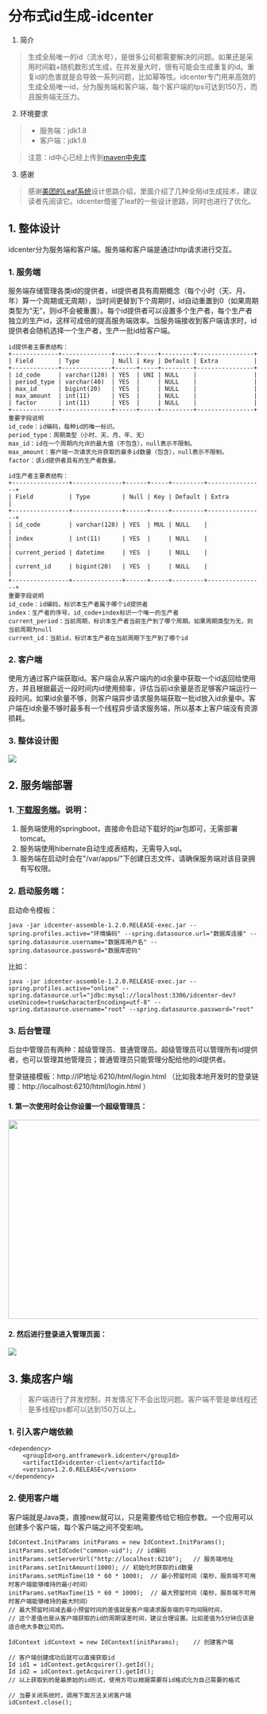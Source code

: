 # 分布式id生成-idcenter

1. 简介
> 生成全局唯一的id（流水号），是很多公司都需要解决的问题。如果还是采用时间戳+随机数形式生成，在并发量大时，很有可能会生成重复的id。重复id的危害就是会导致一系列问题，比如幂等性。idcenter专门用来高效的生成全局唯一id，分为服务端和客户端，每个客户端的tps可达到150万，而且服务端无压力。

2. 环境要求
> * 服务端：jdk1.8
> * 客户端：jdk1.8


> 注意：id中心已经上传到[maven中央库](http://search.maven.org/#search%7Cga%7C1%7Corg.antframework.idcenter)

3. 感谢
> 感谢[美团的Leaf系统](https://tech.meituan.com/MT_Leaf.html)设计思路介绍，里面介绍了几种全局id生成技术，建议读者先阅读它。idcenter借鉴了leaf的一些设计思路，同时也进行了优化。

## 1. 整体设计
idcenter分为服务端和客户端。服务端和客户端是通过http请求进行交互。

### 1. 服务端
服务端存储管理各类id的提供者，id提供者具有周期概念（每个小时（天、月、年）算一个周期或无周期），当时间更替到下个周期时，id自动重置到0（如果周期类型为“无”，则id不会被重置）。每个id提供者可以设置多个生产者，每个生产者独立的生产id，这样可成倍的提高服务端效率。当服务端接收到客户端请求时，id提供者会随机选择一个生产者，生产一批id给客户端。

```
id提供者主要表结构：
+-------------+--------------+------+-----+---------+----------------+
| Field       | Type         | Null | Key | Default | Extra          |
+-------------+--------------+------+-----+---------+----------------+
| id_code     | varchar(128) | YES  | UNI | NULL    |                |
| period_type | varchar(40)  | YES  |     | NULL    |                |
| max_id      | bigint(20)   | YES  |     | NULL    |                |
| max_amount  | int(11)      | YES  |     | NULL    |                |
| factor      | int(11)      | YES  |     | NULL    |                |
+-------------+--------------+------+-----+---------+----------------+
重要字段说明
id_code：id编码，每种id的唯一标识。
period_type：周期类型（小时、天、月、年、无）
max_id：id在一个周期内允许的最大值（不包含），null表示不限制。
max_amount：客户端一次请求允许获取的最多id数量（包含），null表示不限制。
factor：该id提供者具有的生产者数量。
```
```
id生产者主要表结构：
+----------------+--------------+------+-----+---------+----------------+
| Field          | Type         | Null | Key | Default | Extra          |
+----------------+--------------+------+-----+---------+----------------+
| id_code        | varchar(128) | YES  | MUL | NULL    |                |
| index          | int(11)      | YES  |     | NULL    |                |
| current_period | datetime     | YES  |     | NULL    |                |
| current_id     | bigint(20)   | YES  |     | NULL    |                |
+----------------+--------------+------+-----+---------+----------------+
重要字段说明
id_code：id编码，标识本生产者属于哪个id提供者
index：生产者的序号，id_code+index标识一个唯一的生产者
current_period：当前周期，标识本生产者当前生产到了哪个周期。如果周期类型为无，则当前周期为null
current_id：当前id，标识本生产者在当前周期下生产到了哪个id
```
### 2. 客户端
使用方通过客户端获取id。客户端会从客户端内的id余量中获取一个id返回给使用方，并且根据最近一段时间内id使用频率，评估当前id余量是否足够客户端运行一段时间。如果id余量不够，则客户端异步请求服务端获取一批id放入id余量中。客户端在id余量不够时最多有一个线程异步请求服务端，所以基本上客户端没有资源损耗。
### 3. 整体设计图
![](https://note.youdao.com/yws/api/personal/file/WEB21517303ba4dba3ce73b76e4c338e1b8?method=download&shareKey=77b353a4a710cef174402c89d6586da3)

## 2. 服务端部署
### 1. [下载服务端](https://repo.maven.apache.org/maven2/org/antframework/idcenter/idcenter-assemble/1.2.0.RELEASE/idcenter-assemble-1.2.0.RELEASE-exec.jar)。说明：
1. 服务端使用的springboot，直接命令启动下载好的jar包即可，无需部署tomcat。
2. 服务端使用hibernate自动生成表结构，无需导入sql。
3. 服务端在启动时会在"/var/apps/"下创建日志文件，请确保服务端对该目录拥有写权限。

### 2. 启动服务端：
启动命令模板：
```
java -jar idcenter-assemble-1.2.0.RELEASE-exec.jar --spring.profiles.active="环境编码" --spring.datasource.url="数据库连接" --spring.datasource.username="数据库用户名" --spring.datasource.password="数据库密码"
```
比如：
```
java -jar idcenter-assemble-1.2.0.RELEASE-exec.jar --spring.profiles.active="online" --spring.datasource.url="jdbc:mysql://localhost:3306/idcenter-dev?useUnicode=true&characterEncoding=utf-8" --spring.datasource.username="root" --spring.datasource.password="root"
```
### 3. 后台管理
后台中管理员有两种：超级管理员、普通管理员。超级管理员可以管理所有id提供者，也可以管理其他管理员；普通管理员只能管理分配给他的id提供者。

登录链接模板：http://IP地址:6210/html/login.html （比如我本地开发时的登录链接：http://localhost:6210/html/login.html ）
#### 1. 第一次使用时会让你设置一个超级管理员：
<img width="600" height="400" src="https://note.youdao.com/yws/api/personal/file/WEB10c31f64f12088d4b5603ba5bf6b6d83?method=download&shareKey=7ebdea09354d98897dfbb4635622ae43"></img>
#### 2. 然后进行登录进入管理页面：
![](https://note.youdao.com/yws/api/personal/file/WEB7fd296e1ce54adcc48d4d337745aa92d?method=download&shareKey=c45a09631757854961a196291bdab140)

## 3. 集成客户端
> 客户端进行了并发控制，并发情况下不会出现问题。客户端不管是单线程还是多线程tps都可以达到150万以上。

### 1. 引入客户端依赖
```
<dependency>
    <groupId>org.antframework.idcenter</groupId>
    <artifactId>idcenter-client</artifactId>
    <version>1.2.0.RELEASE</version>
</dependency>
```
### 2. 使用客户端
客户端就是Java类，直接new就可以，只是需要传给它相应参数。一个应用可以创建多个客户端，每个客户端之间不受影响。
```
IdContext.InitParams initParams = new IdContext.InitParams();
initParams.setIdCode("common-uid"); // id编码
initParams.setServerUrl("http://localhost:6210");   // 服务端地址
initParams.setInitAmount(1000); // 初始化时获取的id数量
initParams.setMinTime(10 * 60 * 1000);  // 最小预留时间（毫秒，服务端不可用时客户端能够维持的最小时间）
initParams.setMaxTime(15 * 60 * 1000);  // 最大预留时间（毫秒，服务端不可用时客户端能够维持的最大时间）
// 最大预留时间减去最小预留时间的差值就是客户端请求服务端的平均间隔时间，
// 这个差值也是从客户端获取的id的周期误差时间，建议合理设置。比如差值为5分钟应该是适合绝大多数公司的。

IdContext idContext = new IdContext(initParams);    // 创建客户端

// 客户端创建成功后就可以直接获取id
Id id1 = idContext.getAcquirer().getId();
Id id2 = idContext.getAcquirer().getId();
// 以上获取到的是最原始的id形式，使用方可以根据需要将id格式化为自己需要的格式

// 当要关闭系统时，调用下面方法关闭客户端
idContext.close();
```
